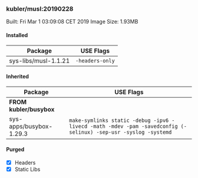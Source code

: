### kubler/musl:20190228

Built: Fri Mar  1 03:09:08 CET 2019
Image Size: 1.93MB

#### Installed
Package | USE Flags
--------|----------
sys-libs/musl-1.1.21 | `-headers-only`
#### Inherited
Package | USE Flags
--------|----------
**FROM kubler/busybox** |
sys-apps/busybox-1.29.3 | `make-symlinks static -debug -ipv6 -livecd -math -mdev -pam -savedconfig (-selinux) -sep-usr -syslog -systemd`

#### Purged
- [x] Headers
- [x] Static Libs
